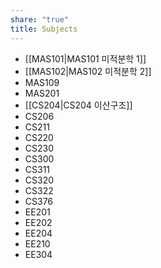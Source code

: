 ```yaml
---
share: "true"
title: Subjects
---
```

- [[MAS101|MAS101 미적분학 1]]
- [[MAS102|MAS102 미적분학 2]]
- MAS109
- MAS201
- [[CS204|CS204 이산구조]]
- CS206
- CS211
- CS220
- CS230
- CS300
- CS311
- CS320
- CS322
- CS376
- EE201
- EE202
- EE204
- EE210
- EE304